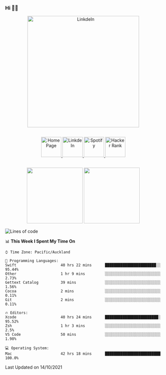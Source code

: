 ### Hi 👋🏻
<p align="center">
 <img alt="LinkdeIn" width="360px" src="https://media.giphy.com/media/fbyGEE9mlqDyE/giphy.gif?cid=ecf05e479e3sjlimgnu6742uu0i3fsxrozdeiq7ngv5qowed&rid=giphy.gif&ct=g" />
</p>

<p align="center">
<br/>
<a href="https://liguo.jiao.co.nz">
  <img alt="Home Page" width="65px" src="https://image.flaticon.com/icons/svg/725/725322.svg" />
</a>
<a href="https://www.linkedin.com/in/liguojiaouc">
  <img alt="LinkdeIn" width="65px" src="https://image.flaticon.com/icons/svg/725/725337.svg" />
</a>
<a href="https://open.spotify.com/user/1233857145?si=96fbba946f584236">
  <img alt="Spotify" width="65px" src="https://image.flaticon.com/icons/svg/725/725281.svg" />
</a>
<a href="https://www.hackerrank.com/iceman201">
  <img alt="Hacker Rank" width="65px" src="https://upload.wikimedia.org/wikipedia/commons/4/40/HackerRank_Icon-1000px.png" />
</a>
</p>

<p align="center">
<br/>
<img height="180px" src="https://github-readme-stats.vercel.app/api/top-langs/?username=iceman201&show_icons=true&layout=compact&theme=onedark&hide_border=true"/>
<img height="180px" src="https://github-readme-stats.vercel.app/api?username=iceman201&show_icons=true&count_private=true&theme=onedark&include_all_commits=true&hide_border=true"/>
</p>

<!--START_SECTION:waka-->
![Lines of code](https://img.shields.io/badge/From%20Hello%20World%20I%27ve%20Written-1.5%20million%20lines%20of%20code-blue)

📊 **This Week I Spent My Time On** 

```text
⌚︎ Time Zone: Pacific/Auckland

💬 Programming Languages: 
Swift                    40 hrs 22 mins      ███████████████████████░░   95.44% 
Other                    1 hr 9 mins         ░░░░░░░░░░░░░░░░░░░░░░░░░   2.73% 
Gettext Catalog          39 mins             ░░░░░░░░░░░░░░░░░░░░░░░░░   1.56% 
Cocoa                    2 mins              ░░░░░░░░░░░░░░░░░░░░░░░░░   0.11% 
Git                      2 mins              ░░░░░░░░░░░░░░░░░░░░░░░░░   0.11%

🔥 Editors: 
Xcode                    40 hrs 24 mins      ████████████████████████░   95.52% 
Zsh                      1 hr 3 mins         ░░░░░░░░░░░░░░░░░░░░░░░░░   2.5% 
VS Code                  50 mins             ░░░░░░░░░░░░░░░░░░░░░░░░░   1.98%

💻 Operating System: 
Mac                      42 hrs 18 mins      █████████████████████████   100.0%

```


 Last Updated on 14/10/2021
<!--END_SECTION:waka-->

<!--
**iceman201/iceman201** is a ✨ _special_ ✨ repository because its `README.md` (this file) appears on your GitHub profile.

Here are some ideas to get you started:

- 🔭 I’m currently working on ...
- 🌱 I’m currently learning ...
- 👯 I’m looking to collaborate on ...
- 🤔 I’m looking for help with ...
- 💬 Ask me about ...
- 📫 How to reach me: ...
- 😄 Pronouns: ...
- ⚡ Fun fact: ...
-->
